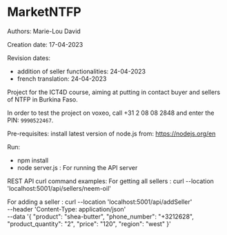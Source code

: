 # MarketNTFP
Authors: Marie-Lou David

Creation date: 17-04-2023

Revision dates:
 - addition of seller functionalities: 24-04-2023
 - french translation: 24-04-2023

Project for the ICT4D course, aiming at putting in contact buyer and sellers of NTFP in Burkina Faso.

In order to test the project on voxeo, call	+31 2 08 08 2848 and enter the PIN: `9990522467`.

Pre-requisites:
install latest version of node.js from: 
https://nodejs.org/en

Run:
- npm install 
- node server.js : For running the API server

REST API curl command examples: 
For getting all sellers :
curl --location 'localhost:5001/api/sellers/neem-oil'

For adding a seller :
curl --location 'localhost:5001/api/addSeller' \
--header 'Content-Type: application/json' \
--data '{
            "product": "shea-butter",
            "phone_number": "+3212628",
            "product_quantity": "2",
            "price": "120",
            "region": "west"
}'


